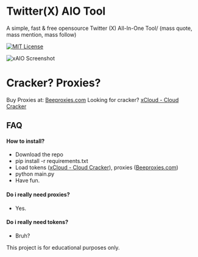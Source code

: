 # Twitter(X) AIO Tool
A simple, fast &amp; free opensource Twitter (X) All-In-One Tool/ (mass quote, mass mention, mass follow)

[![MIT License](https://img.shields.io/badge/License-MIT-green.svg)](https://choosealicense.com/licenses/mit/)

![xAIO Screenshot](https://i.ibb.co/SrL0yzT/image.png)


# Cracker? Proxies?


Buy Proxies at: [Beeproxies.com](https://t.me/buybee_bot)
Looking for cracker? [xCloud - Cloud Cracker](https://t.me/twittercrack)



## FAQ

#### How to install?

- Download the repo
- pip install -r requirements.txt
- Load tokens ([xCloud - Cloud Cracker](https://t.me/twittercrack)), proxies ([Beeproxies.com](https://t.me/buybee_bot))
- python main.py
- Have fun.

#### Do i really need proxies?

- Yes.

#### Do i really need tokens?

- Bruh?

This project is for educational purposes only.
